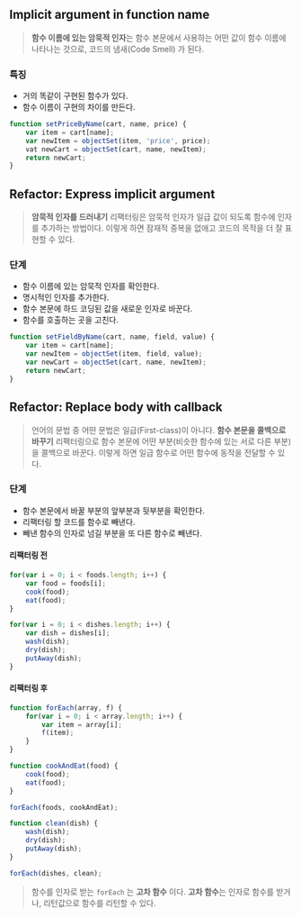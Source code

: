 ## Implicit argument in function name

> **함수 이름에 있는 암묵적 인자**는 함수 본문에서 사용하는 어떤 값이 함수 이름에 나타나는 것으로, 코드의 냄새(Code Smell) 가 된다.

### 특징

- 거의 똑같이 구현된 함수가 있다.
- 함수 이름이 구현의 차이를 만든다.

```javascript
function setPriceByName(cart, name, price) {
	var item = cart[name];
	var newItem = objectSet(item, 'price', price);
	vat newCart = objectSet(cart, name, newItem);
	return newCart;
}
```

## Refactor: Express implicit argument

> **암묵적 인자를 드러내기** 리팩터링은 암묵적 인자가 일급 값이 되도록 함수에 인자를 추가하는 방법이다.
> 이렇게 하면 잠재적 중복을 없애고 코드의 목적을 더 잘 표현할 수 있다.


### 단계

- 함수 이름에 있는 암묵적 인자를 확인한다.
- 명시적인 인자를 추가한다.
- 함수 본문에 하드 코딩된 값을 새로운 인자로 바꾼다.
- 함수를 호출하는 곳을 고친다.

```javascript
function setFieldByName(cart, name, field, value) {
	var item = cart[name];
	var newItem = objectSet(item, field, value);
	var newCart = objectSet(cart, name, newItem);
	return newCart;
}
```

## Refactor: Replace body with callback

> 언어의 문법 중 어떤 문법은 일급(First-class)이 아니다.
> **함수 본문을 콜백으로 바꾸기** 리팩터링으로 함수 본문에 어떤 부분(비슷한 함수에 있는 서로 다른 부분)을 콜백으로 바꾼다.
> 이렇게 하면 일급 함수로 어떤 함수에 동작을 전달할 수 있다.


### 단계

- 함수 본문에서 바꿀 부분의 앞부분과 뒷부분을 확인한다.
- 리팩터링 할 코드를 함수로 빼낸다.
- 빼낸 함수의 인자로 넘길 부분을 또 다른 함수로 빼낸다.

#### 리팩터링 전

```javascript
for(var i = 0; i < foods.length; i++) {
	var food = foods[i];
	cook(food);
	eat(food);
}
```
```javascript
for(var i = 0; i < dishes.length; i++) {
	var dish = dishes[i];
	wash(dish);
	dry(dish);
	putAway(dish);
}
```

#### 리팩터링 후

```javascript
function forEach(array, f) {
	for(var i = 0; i < array.length; i++) {
		var item = array[i];
		f(item);
	}
}
```
```javascript
function cookAndEat(food) {
	cook(food);
	eat(food);
}

forEach(foods, cookAndEat);
```
```javascript
function clean(dish) {
	wash(dish);
	dry(dish);
	putAway(dish);
}

forEach(dishes, clean);
```

> 함수를 인자로 받는 `forEach` 는 **고차 함수** 이다.
> **고차 함수**는 인자로 함수를 받거나, 리턴값으로 함수를 리턴할 수 있다.